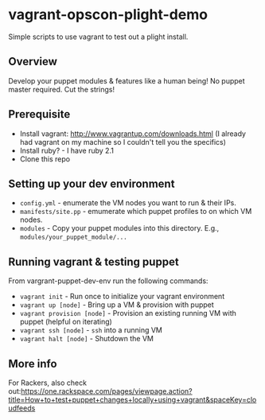 # vagrant-opscon-plight-demo
Simple scripts to use vagrant to test out a plight install.

## Overview

Develop your puppet modules & features like a human being!  No puppet master required.  Cut the strings!


## Prerequisite

* Install vagrant: http://www.vagrantup.com/downloads.html (I already had vagrant on my machine so I couldn't tell you the specifics)
* Install ruby?  - I have ruby 2.1
* Clone this repo

## Setting up your dev environment

* `config.yml` - enumerate the VM nodes you want to run & their IPs.
* `manifests/site.pp` - emumerate which puppet profiles to on which VM nodes.
* `modules` - Copy your puppet modules into this directory.  E.g., `modules/your_puppet_module/...`

## Running vagrant & testing puppet

From vargrant-puppet-dev-env run the following commands:
* `vagrant init` - Run once to initialize your vagrant environment
* `vagrant up [node]` - Bring up a VM & provision with puppet
* `vagrant provision [node]` - Provision an existing running VM with puppet (helpful on iterating)
* `vagrant ssh [node]` - `ssh` into a running VM
* `vagrant halt [node]` - Shutdown the VM

## More info
For Rackers, also check out:https://one.rackspace.com/pages/viewpage.action?title=How+to+test+puppet+changes+locally+using+vagrant&spaceKey=cloudfeeds
